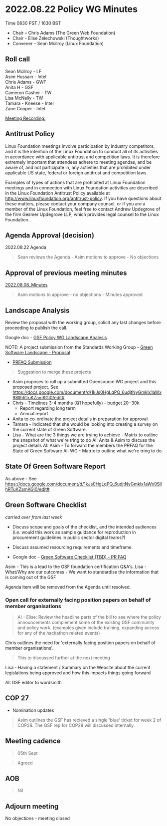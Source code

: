 # 2022.08.22 Policy WG Minutes

Time 0830 PST / 1630 BST

- Chair – Chris Adams (The Green Web Foundation)
- Chair - Elise Zelechowski (Thoughtworks)
- Convener –  Sean Mcilroy (Linux Foundation)

## Roll call

Sean Mcilroy - LF<br>
Asim Hussain - Intel<br>
Chris Adams - GWF<br>
Anita H - GSF<br>
Cameron Casher - TW<br>
Lisa McNally - TW<br>
Tamara - Kneese - Intel<br>
Zane Cooper - Intel<br>

[Meeting Recording:](https://docs.google.com/document/d/1ttKxQE6GweNAI1TCfIq-Fgbv6WIEIuDRbLnIP1ZJ5N8/edit)

## Antitrust Policy
Linux Foundation meetings involve participation by industry competitors, and it is the intention of the Linux Foundation to conduct all of its activities in accordance with applicable antitrust and competition laws. It is therefore extremely important that attendees adhere to meeting agendas, and be aware of, and not participate in, any activities that are prohibited under applicable US state, federal or foreign antitrust and competition laws.

Examples of types of actions that are prohibited at Linux Foundation meetings and in connection with Linux Foundation activities are described in the Linux Foundation Antitrust Policy available at http://www.linuxfoundation.org/antitrust-policy. If you have questions about these matters, please contact your company counsel, or if you are a member of the Linux Foundation, feel free to contact Andrew Updegrove of the firm Gesmer Updegrove LLP, which provides legal counsel to the Linux Foundation.
  
## Agenda Approval (decision) 

2022.08.22 Agenda

> Sean reviews the Agenda - Asim motions to approve - No objections
  
## Approval of previous meeting minutes

[2022.08.08_Minutes](https://github.com/Green-Software-Foundation/policy_wg/blob/main/Agenda_Minutes/2022/2022.08.08_Minutes.md)

> Asim motions to approve - no objections - Minutes approved

## Landscape Analysis

Review the proposal with the working group, solicit any last changes before proceeding to publish the call.

Google doc - [GSF Policy WG Landscape Analysis](https://docs.google.com/document/d/1fLespnMFXw4CjVqmcZ9ktxRsIw76ierQhNliERFQAXw/edit#heading=h.y3a83wfbu9ac)

NOTE: A project submission from the Standards Working Group - [Green Software Landscape - Proposal](https://github.com/Green-Software-Foundation/opensource_wg/issues/41)
 - [PRFAQ Submission](https://docs.google.com/document/d/1VpzlQIEXjR8SOfDkEI9pNTTKDvu7kbgjYf3sPa0_B5U/edit)

> Suggestion to merge these projects

- Asim proposes to roll up a submitted Opensource WG project and this proposed project. See https://docs.google.com/document/d/1kJs0HgLqPQ_6udjtNyGmklx1aWx9SllhRTuKZamKGi0/edit#
- Chris - Timelines 3-4 months (Q1 hopefully) - budget $20-$30k
  - Report regarding long term 
  - Annual report
- Anita to co-ordinate the project details in preparation for approval
- Tamara - Indicated that she would be looking into creating a survey on the current state of Green Software.
- Lisa - What are the 3 things we are trying to achieve - Matrix to outline the snapshot of what we're tring to do
AI: Anita & Asim to discuss the project details
AI: Asim - To forward the members the PRFAQ for the State of Green Software
AI: WG - Matrix to outline what we're tring to do

## State Of Green Software Report

As above - See https://docs.google.com/document/d/1kJs0HgLqPQ_6udjtNyGmklx1aWx9SllhRTuKZamKGi0/edit#

## Green Software Checklist

_carried over from last week_

- Discuss scope and goals of the checklist, and the intended audiences (i.e. would this work as sample guidance for reproduction in procurement guidelines in public sector digital teams?)
- Discuss assumed resourcing requirements and timeframe.

- Google doc - [Green Software Checklist (TBD) - PR FAQ](https://docs.google.com/document/d/1dtkj1g8dOxlkpu9xw2AeTE1v28y2CCD9rWzspUVTUwU/edit#heading=h.q4wug7a02m4n)

Asim - This is a lead to the GSF foundation certification Q&A's. 
Lisa - What/Why are our outcomes - We want to standardise the information that is coming out of the GSF

Agenda item will be removed from the Agenda until resolved.

### Open call for externally facing position papers on behalf of member organisations

> AI - Elise: Review the headline parts of the bill to see where the policy announcements complement some of the existing GSF community and policy work. (examples given include training, expanding access for any of the hackathon related events)

 Chris outlines the need for 'externally facing position papers on behalf of member organisations'.
 
 > This to discussed further at the next meeting

Lisa - Having a statement / Summary on the Website about the current legislations being approved and how this impacts things going forward

AI: GSF editor to wordsmith

## COP 27

- Nomination updates
> Asim outlines the GSF has recieved a single 'blue' ticket for week 2 of COP28. The GSF rep for COP28 will discussed internally.

## Meeting cadence
> 05th Sept

> Agreed

## AOB  

> Nil

## Adjourn meeting

No objections - meeting closed
  
